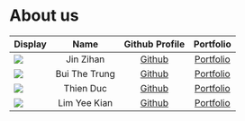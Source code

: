 # About us

Display |   Name    | Github Profile | Portfolio 
--------|:---------:|:--------------:|:---------:
![](https://avatars.githubusercontent.com/u/88239903?s=400&v=4) | Jin Zihan | [Github](https://github.com/jinzihan2002) | [Portfolio](https://github.com/jinzihan2002)
![](https://avatars.githubusercontent.com/u/123711939?v=4) | Bui The Trung | [Github](https://github.com/TrungBui32) | [Portfolio](docs/team/trungbui.md)
![](https://avatars.githubusercontent.com/u/142168995?v=4) | Thien Duc | [Github](https://github.com/ThienDuc3112) | [Portfolio](docs/team/thienduc.md)
![](https://nusescholars.com/wp-content/uploads/2024/01/screenshot-2023-08-22-at-17-10-39-40yeekian-e280a2_yee-kian-lim.png) | Lim Yee Kian | [Github](https://github.com/yeekian) | [Portfolio](docs/team/yeekian.md)
